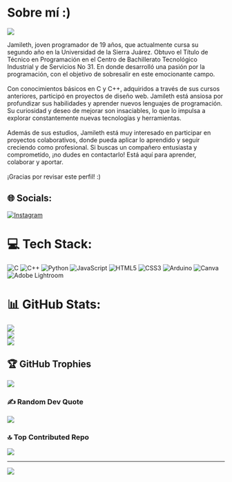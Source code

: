 # Sobre mí :)

![](https://th.bing.com/th/id/OIP.hHDOCd-7ONSoOawo2SRPWQAAAA?rs=1&pid=ImgDetMain)


Jamileth, joven programador de 19 años, que actualmente cursa su segundo año en la Universidad de la Sierra Juárez. Obtuvo el Título de Técnico en Programación en el Centro de Bachillerato Tecnológico Industrial y de Servicios No 31. En donde desarrolló una pasión por la programación, con el objetivo de sobresalir en este emocionante campo.<br><br>Con conocimientos básicos en C y C++,  adquiridos a través de sus cursos anteriores, participó en proyectos de diseño web. Jamileth está ansiosa por profundizar sus habilidades y aprender nuevos lenguajes de programación. Su curiosidad y deseo de mejorar son insaciables, lo que lo impulsa a explorar constantemente nuevas tecnologías y herramientas.<br><br>Además de sus estudios, Jamileth está muy interesado en participar en proyectos colaborativos, donde pueda aplicar lo aprendido y seguir creciendo como profesional. Si buscas un compañero entusiasta y comprometido, ¡no dudes en contactarlo! Está aquí para aprender, colaborar y aportar.<br><br>¡Gracias por revisar este perfil! :)<br>


## 🌐 Socials:
[![Instagram](https://img.shields.io/badge/Instagram-%23E4405F.svg?logo=Instagram&logoColor=white)](https://instagram.com/ym._duran) 

# 💻 Tech Stack:
![C](https://img.shields.io/badge/c-%2300599C.svg?style=flat-square&logo=c&logoColor=white) ![C++](https://img.shields.io/badge/c++-%2300599C.svg?style=flat-square&logo=c%2B%2B&logoColor=white) ![Python](https://img.shields.io/badge/python-3670A0?style=flat-square&logo=python&logoColor=ffdd54) ![JavaScript](https://img.shields.io/badge/javascript-%23323330.svg?style=flat-square&logo=javascript&logoColor=%23F7DF1E) ![HTML5](https://img.shields.io/badge/html5-%23E34F26.svg?style=flat-square&logo=html5&logoColor=white) ![CSS3](https://img.shields.io/badge/css3-%231572B6.svg?style=flat-square&logo=css3&logoColor=white) ![Arduino](https://img.shields.io/badge/-Arduino-00979D?style=flat-square&logo=Arduino&logoColor=white) ![Canva](https://img.shields.io/badge/Canva-%2300C4CC.svg?style=flat-square&logo=Canva&logoColor=white) ![Adobe Lightroom](https://img.shields.io/badge/Adobe%20Lightroom-31A8FF.svg?style=flat-square&logo=Adobe%20Lightroom&logoColor=white)
# 📊 GitHub Stats:
![](https://github-readme-stats.vercel.app/api?username=Ymduran&theme=midnight-purple&hide_border=true&include_all_commits=false&count_private=false)<br/>
![](https://github-readme-streak-stats.herokuapp.com/?user=Ymduran&theme=midnight-purple&hide_border=true)<br/>
![](https://github-readme-stats.vercel.app/api/top-langs/?username=Ymduran&theme=midnight-purple&hide_border=true&include_all_commits=false&count_private=false&layout=compact)

## 🏆 GitHub Trophies
![](https://github-profile-trophy.vercel.app/?username=Ymduran&theme=midnight-purple&no-frame=false&no-bg=true&margin-w=4)

### ✍️ Random Dev Quote
![](https://quotes-github-readme.vercel.app/api?type=vetical&theme=radical)

### 🔝 Top Contributed Repo
![](https://github-contributor-stats.vercel.app/api?username=Ymduran&limit=5&theme=midnight-purple&combine_all_yearly_contributions=true)

---
[![](https://visitcount.itsvg.in/api?id=Ymduran&icon=6&color=11)](https://visitcount.itsvg.in)

<!-- Proudly created with GPRM ( https://gprm.itsvg.in ) -->

<!---
Ymduran/Ymduran is a ✨ special ✨ repository because its `README.md` (this file) appears on your GitHub profile.
You can click the Preview link to take a look at your changes.
--->
